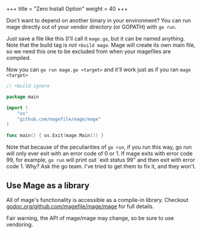 +++
title = "Zero Install Option"
weight = 40
+++


Don't want to depend on another binary in your environment?  You can run mage
directly out of your vendor directory (or GOPATH) with `go run`.

Just save a file like this (I'll call it `mage.go`, but it can be named
anything. Note that the build tag is *not* `+build mage`.  Mage will create its own main file, so we need this one to be excluded from when your magefiles are compiled.  

Now you can `go run mage.go <target>` and it'll work just as if you ran `mage
<target>`

```go
// +build ignore

package main

import (
	"os"
	"github.com/magefile/mage/mage"
)

func main() { os.Exit(mage.Main()) }
```

Note that because of the peculiarities of `go run`, if you run this way, go run
will only ever exit with an error code of 0 or 1.  If mage exits with error code
99, for example, `go run` will print out `exit status 99" and then exit with
error code 1.  Why?  Ask the go team.  I've tried to get them to fix it, and
they won't.


## Use Mage as a library

All of mage's functionality is accessible as a compile-in library.  Checkout
[godoc.org/github.com/magefile/mage/mage](https://godoc.org/github.com/mage/mage)
for full details.

Fair warning, the API of mage/mage may change, so be sure to use vendoring.